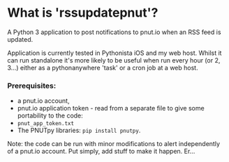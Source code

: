 # What is 'rssupdatepnut'?
A Python 3 application to post notifications to pnut.io when an RSS feed is updated.

Application is currently tested in Pythonista iOS and my web host. Whilst it can run standalone it's more likely to be useful when run every hour (or 2, 3…) either as a pythonanywhere 'task' or a cron job at a web host.

### Prerequisites:
* a pnut.io account,
* pnut.io application token - read from a separate file to give some portability to the code:
 * `pnut_app_token.txt`
* The PNUTpy libraries: `pip install pnutpy`.

Note: the code can be run with minor modifications to alert independently of a pnut.io account. Put simply, add stuff to make it happen. Er…
